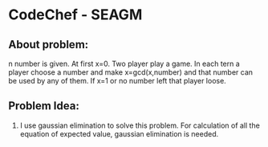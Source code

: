 # CodeChef - SEAGM

## About problem:  
n number is given. At first x=0. Two player play a game. In each tern a player choose a number and make x=gcd(x,number) and that number can be used by any of them. If x=1 or no number left that player loose.  
  

## Problem Idea:  

 1. I use gaussian elimination to solve this problem. For calculation of all the equation of expected value, gaussian elimination is needed.

<!--stackedit_data:
eyJoaXN0b3J5IjpbMTUzOTgzODE0Ml19
-->